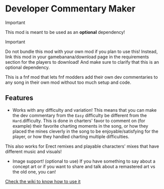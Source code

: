 # Developer Commentary Maker

> [!IMPORTANT]
> This mod is meant to be used as an **optional** dependency!

> [!IMPORTANT]
> Do not bundle this mod with your own mod if you plan to use this!
> Instead, link this mod in your gamebanana/download page in the requirements section for the players to download!
> And make sure to clarify that this is an optional dependency.

This is a fnf mod that lets fnf modders add their own dev commentaries to any song in their own mod
without too much setup and code.

## Features

- Works with any difficulty and variation!
This means that you can make the dev commentary from the `Easy` difficulty be different from the `Hard`.difficulty.
This is done in charters' favor to comment on (for example) their favorite charting moments in the song,
or how they placed the mines cleverly in the song to be enjoyable/satisfying for the player,
or how they handled charting multiple difficulties.

This also works for Erect remixes and playable characters' mixes that have different music and visuals!

- Image support! (optional to use)
If you have something to say about a concept art or if you want to share and talk about a remastered art vs the old one, you can!

[Check the wiki to know how to use it](linkhere)